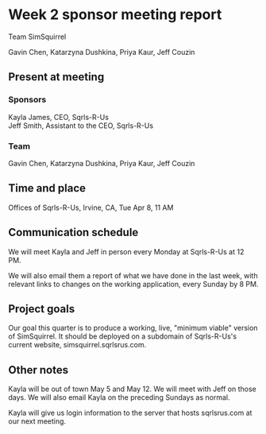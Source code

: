 # Week 2 sponsor meeting report

Team SimSquirrel

Gavin Chen, Katarzyna Dushkina, Priya Kaur, Jeff Couzin

## Present at meeting

### Sponsors

Kayla James, CEO, Sqrls-R-Us  
Jeff Smith, Assistant to the CEO, Sqrls-R-Us

### Team

Gavin Chen, Katarzyna Dushkina, Priya Kaur, Jeff Couzin

## Time and place

Offices of Sqrls-R-Us, Irvine, CA, Tue Apr 8, 11 AM

## Communication schedule

We will meet Kayla and Jeff in person every Monday at Sqrls-R-Us at 12 PM.

We will also email them a report of what we have done in the last week, with relevant links to changes on the working application, every Sunday by 8 PM.

## Project goals

Our goal this quarter is to produce a working, live, "minimum viable" version of SimSquirrel. It should be deployed on a subdomain of Sqrls-R-Us's current website, simsquirrel.sqrlsrus.com.

## Other notes

Kayla will be out of town May 5 and May 12. We will meet with Jeff on those days. We will also email Kayla on the preceding Sundays as normal.

Kayla will give us login information to the server that hosts sqrlsrus.com at our next meeting.